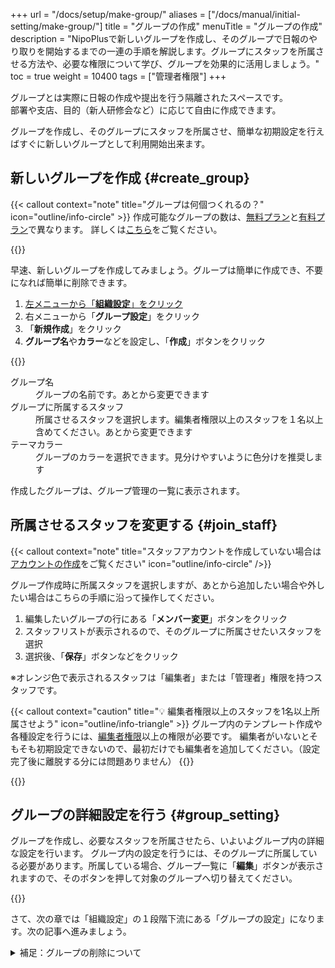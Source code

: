 +++
url = "/docs/setup/make-group/"
aliases = ["/docs/manual/initial-setting/make-group/"]
title = "グループの作成"
menuTitle = "グループの作成"
description = "NipoPlusで新しいグループを作成し、そのグループで日報のやり取りを開始するまでの一連の手順を解説します。グループにスタッフを所属させる方法や、必要な権限について学び、グループを効果的に活用しましょう。"
toc = true
weight = 10400
tags = ["管理者権限"]
+++

グループとは実際に日報の作成や提出を行う隔離されたスペースです。  
部署や支店、目的（新人研修会など）に応じて自由に作成できます。

グループを作成し、そのグループにスタッフを所属させ、簡単な初期設定を行えばすぐに新しいグループとして利用開始出来ます。

## 新しいグループを作成 {#create_group}

{{< callout context="note" title="グループは何個つくれるの？" icon="outline/info-circle" >}}
作成可能なグループの数は、[無料プラン](/docs/price/free/)と[有料プラン](/docs/price/#fee)で異なります。
詳しくは[こちら](/docs/setup/_about/#group_merit)をご覧ください。

{{</callout>}}

早速、新しいグループを作成してみましょう。グループは簡単に作成でき、不要になれば簡単に削除できます。

1.  [左メニューから「**組織設定**」をクリック](/docs/setup/staff-global/rank/#rootSettingBtn)
2.  右メニューから「**グループ設定**」をクリック
3.  「**新規作成**」をクリック
4.  **グループ名**や**カラー**などを設定し、「**作成**」ボタンをクリック

{{<icatch filename="img/add_group" msg="グループ名やカラーはあとからいつでも変更できるよ" alice="ok">}}

<dl class="basic">
<dt>グループ名</dt>
<dd>グループの名前です。あとから変更できます</dd>
<dt>グループに所属するスタッフ</dt>
<dd>所属させるスタッフを選択します。編集者権限以上のスタッフを１名以上含めてください。あとから変更できます</dd>
<dt>テーマカラー</dt>
<dd>グループのカラーを選択できます。見分けやすいように色分けを推奨します</dd>
</dl>

作成したグループは、グループ管理の一覧に表示されます。

## 所属させるスタッフを変更する {#join_staff}

{{< callout context="note" title="スタッフアカウントを作成していない場合は[アカウントの作成](/docs/setup/staff-global/make/)をご覧ください" icon="outline/info-circle" />}}

グループ作成時に所属スタッフを選択しますが、あとから追加したい場合や外したい場合はこちらの手順に沿って操作してください。

1.  編集したいグループの行にある「**メンバー変更**」ボタンをクリック
2.  スタッフリストが表示されるので、そのグループに所属させたいスタッフを選択
3.  選択後、「**保存**」ボタンなどをクリック

※オレンジ色で表示されるスタッフは「編集者」または「管理者」権限を持つスタッフです。

{{< callout context="caution" title="💡 編集者権限以上のスタッフを1名以上所属させよう" icon="outline/info-triangle" >}}
グループ内のテンプレート作成や各種設定を行うには、[編集者権限](/docs/setup/staff-global/rank/)以上の権限が必要です。
編集者がいないとそもそも初期設定できないので、最初だけでも編集者を追加してください。（設定完了後に離脱する分には問題ありません）
{{</callout>}}

{{<icatch filename="img/assign-staff2" msg="グループに所属するスタッフを選択しましょう。✅の入ったスタッフは所属済みです">}}

## グループの詳細設定を行う {#group_setting}

グループを作成し、必要なスタッフを所属させたら、いよいよグループ内の詳細な設定を行います。
グループ内の設定を行うには、そのグループに所属している必要があります。所属している場合、グループ一覧に「**編集**」ボタンが表示されますので、そのボタンを押して対象のグループへ切り替えてください。

{{<icatch filename="img/move-group" msg="ここではグループを作って所属スタッフを決めるまでです。各種設定は別の画面から行います。" alice="guide">}}

さて、次の章では「組織設定」の１段階下流にある「グループの設定」になります。次の記事へ進みましょう。

<details>
  <summary>補足：グループの削除について</summary>

## 不要になったグループの削除 {#remove}

グループが不要になった場合は、安全に削除できます。グループの削除は、「無効化」と「完全に削除」の2段階で行われます。

### グループの無効化 {#disable}

まずグループを無効化し、その後に完全に削除します。

1.  [左メニューから「**組織設定**」をクリック](/docs/setup/staff-global/rank/#rootSettingBtn)
2.  「グループ管理」のセクションまでスクロール
3.  削除したいグループの行にある「**ゴミ箱**」アイコンをクリック
4.  ゴミ箱アイコンをクリックすると、そのグループは「グループ一覧」から「**無効化されたグループ**」のセクションに移動します
5.  この時点で、すべてのスタッフはそのグループ内のデータ（日報や予定、アクセスログなど）に対するアクセス権を失います

ここまでの手順でグループの無効化が完了です。

{{<iTablet filename="img/remove-group" msg="不要なグループは、まず無効化してアクセス権限を全て喪失させましょう。その後、完全に削除できます。" alice="ok">}}

### グループを完全に削除する

1. 「無効化されたグループ」を開き、完全に削除したいグループの「**完全に削除**」ボタンをクリック

「完全に削除」ボタンをクリックすると、誤操作を防ぐための確認メッセージが表示されます。確認後、「削除」ボタンをクリックすると削除のリクエストが受領されます。
すべてのデータを削除するため、処理はサーバー側で行われます。データの量にもよりますが、完了には数十秒ほどかかります。処理が完了すると、「無効化されたグループ」一覧からそのグループが表示されなくなります。

{{< callout context="note" title="管理者であってもアクセス権の影響を受けます" icon="outline/info-circle" >}}
アクセス権の喪失は管理者も例外ではありません。グループを無効化すると、管理者であってもそのグループへのアクセスや、所属していないグループへのアクセスはできなくなります。
{{< /callout >}}

### 無効化時に「権限不足」が表示される場合 {#message}

グループを無効化した直後に「**権限不足のエラーメッセージ**」が表示されることがあります。
このエラーは、無効化しようとしているグループのデータを監視するフラグ（例：日報の監視など）が立っているときに発生します。監視中のグループが無効化されたことにより、監視の権限が無くなることでエラーが表示されるものです。
「無効化されたグループ」に移動していれば、無効化自体は正常に動作しているのでご安心ください。

</details>
